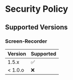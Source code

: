 # Security Policy

## Supported Versions

### Screen-Recorder

| Version | Supported          |
| ------- | ------------------ |
| 1.5.x   | :white_check_mark: |
| < 1.0.o   | :x:                |
